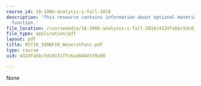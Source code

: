 ```yaml
---
course_id: 18-100b-analysis-i-fall-2010
description: 'This resource contains information about optional material: Weierstrass
  function.'
file_location: /coursemedia/18-100b-analysis-i-fall-2010/432dfabbc5dc0151ffc6aa684e539a90_MIT18_100BF10_WeierstFunc.pdf
file_type: application/pdf
layout: pdf
title: MIT18_100BF10_WeierstFunc.pdf
type: course
uid: 432dfabbc5dc0151ffc6aa684e539a90

---
```

None